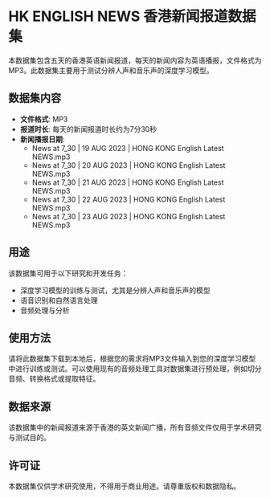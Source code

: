 # HK ENGLISH NEWS 香港新闻报道数据集

本数据集包含五天的香港英语新闻报道，每天的新闻内容为英语播报，文件格式为MP3。此数据集主要用于测试分辨人声和音乐声的深度学习模型。

## 数据集内容

- **文件格式**: MP3
- **报道时长**: 每天的新闻报道时长约为7分30秒
- **新闻播报日期**:
  - News at 7_30 | 19 AUG 2023 | HONG KONG English Latest NEWS.mp3
  - News at 7_30 | 20 AUG 2023 | HONG KONG English Latest NEWS.mp3
  - News at 7_30 | 21 AUG 2023 | HONG KONG English Latest NEWS.mp3
  - News at 7_30 | 22 AUG 2023 | HONG KONG English Latest NEWS.mp3
  - News at 7_30 | 23 AUG 2023 | HONG KONG English Latest NEWS.mp3

## 用途

该数据集可用于以下研究和开发任务：
- 深度学习模型的训练与测试，尤其是分辨人声和音乐声的模型
- 语音识别和自然语言处理
- 音频处理与分析

## 使用方法

请将此数据集下载到本地后，根据您的需求将MP3文件输入到您的深度学习模型中进行训练或测试。可以使用现有的音频处理工具对数据集进行预处理，例如切分音频、转换格式或提取特征。

## 数据来源

该数据集中的新闻报道来源于香港的英文新闻广播，所有音频文件仅用于学术研究与测试目的。

## 许可证

本数据集仅供学术研究使用，不得用于商业用途。请尊重版权和数据隐私。


